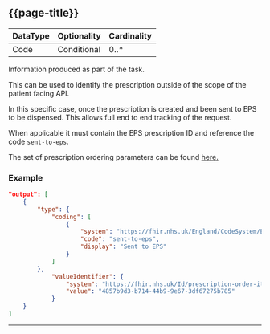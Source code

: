 ## {{page-title}}

<table data-responsive class="nhsd-!t-margin-bottom-6">
    <thead>
        <tr>
            <th data-no-sort>DataType</th>
            <th data-no-sort>Optionality</th>
            <th data-no-sort>Cardinality</th>
        </tr>
    </thead>
    <tbody>
      <tr>
        <td>Code</td>
        <td>Conditional</td>
        <td>0..*</td>
      </tr>
    </tbody>
</table>

Information produced as part of the task.

This can be used to identify the prescription outside of the scope of the patient facing API. 

In this specific case, once the prescription is created and been sent to EPS to be dispensed. This allows full end to end tracking of the request.

When applicable it must contain the EPS prescription ID and reference the code `sent-to-eps`.

The set of prescription ordering parameters can be found [here.](https://simplifier.net/guide/nhs-england-implementation-guide-stu1/Home/Terminology/All-CodeSystems/CodeSystem-England-PFSPrescriptionOrderingParameter?version=1.1.0)

### Example
``` json
"output": [
    {
        "type": {
            "coding": [
                {
                    "system": "https://fhir.nhs.uk/England/CodeSystem/England-PFSPrescriptionOrderingParameter",
                    "code": "sent-to-eps",
                    "display": "Sent to EPS"
                }
            ]
        },
            "valueIdentifier": {
                "system": "https://fhir.nhs.uk/Id/prescription-order-item-number",
                "value": "4857b9d3-b714-44b9-9e67-3df67275b785"
            }
    }
]
```

---